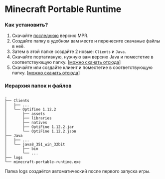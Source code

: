# Minecraft Portable Runtime

### Как установить?
1. Скачайте [последнюю](https://github.com/carzi/minecraft-portable-runtime/releases/tag/release) версию MPR.
2. Создайте папку в удобном вам месте и перенесите скачаные файлы в неё.
3. Затем в этой папке создайте 2 новые: `Clients` и `Java`.
4. Скачайте портативную, нужную вам версию Java и поместетие в соответствующую папку. [[можно скачать отсюда](https://mega.nz/folder/WNBglDRA#I0WQd-cQtVnlAWDafuRetg)]
5. Скачайте или создайте клиент и поместетие в соответствующую папку. [[можно скачать отсюда](https://mega.nz/folder/WNBglDRA#I0WQd-cQtVnlAWDafuRetg)]

### Иерархия папок и файлов
    .
    ├── Clients
    │   ├── ...
    │   └── Optifine 1.12.2
    │       ├── assets
    │       ├── libraries
    │       ├── natives
    │       ├── OptiFine 1.12.2.jar
    │       └── OptiFine 1.12.2.json
    ├── Java
    │   ├── ...
    │   └── java8_351_win_32bit
    │       ├── bin
    │       └── ...
    ├── logs
    └── minecraft-portable-runtime.exe
    
Папка logs создаётся автоматический после первого запуска игры.
